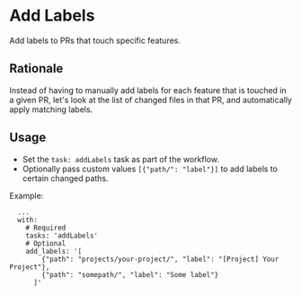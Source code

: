 # Add Labels

Add labels to PRs that touch specific features.

## Rationale

Instead of having to manually add labels for each feature that is touched in a given PR, let's look at the list of changed files in that PR, and automatically apply matching labels.

## Usage

- Set the `task: addLabels` task as part of the workflow. 
- Optionally pass custom values `[{"path/": "label"}]` to add labels to certain changed paths.  

Example: 
```
  ...
  with:
    # Required
    tasks: 'addLabels'
    # Optional
    add_labels: '[
        {"path": "projects/your-project/", "label": "[Project] Your Project"},
        {"path": "somepath/", "label": "Some label"}
      ]'
```
